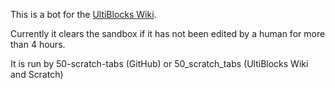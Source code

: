 This is a bot for the [UltiBlocks Wiki](https://ultiblocks.miraheze.org).

Currently it clears the sandbox if it has not been edited by a human for more than 4 hours.

It is run by 50-scratch-tabs (GitHub) or 50_scratch_tabs (UltiBlocks Wiki and Scratch)

